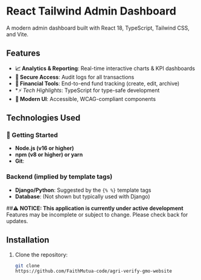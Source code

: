 # React Tailwind Admin Dashboard



A modern admin dashboard built with React 18, TypeScript, Tailwind CSS, and Vite.

## Features

- **📈 Analytics & Reporting**: Real-time interactive charts & KPI dashboards
- **🔐 Secure Access**: Audit logs for all transactions
- **💸 Financial Tools**: End-to-end fund tracking (create, edit, archive)
- **⚡ Tech Highlights*: TypeScript for type-safe development
- **🎨 Modern UI**: Accessible, WCAG-compliant components

## Technologies Used

### 🚀 Getting Started
- **Node.js (v16 or higher)**
- **npm (v8 or higher) or yarn**
- **Git**: 


### Backend (implied by template tags)
- **Django/Python**: Suggested by the `{% %}` template tags
- **Database**: (Not shown but typically used with Django)


 ##⚠️ **NOTICE: This application is currently under active development**  
Features may be incomplete or subject to change. Please check back for updates.

## Installation

1. Clone the repository:
   ```bash
   git clone
   https://github.com/FaithMutua-code/agri-verify-gmo-website

